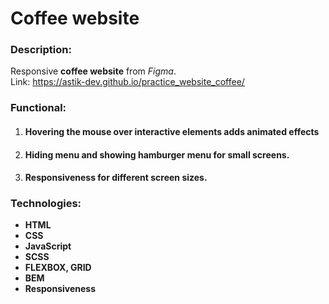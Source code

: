 # Coffee website
### **Description:**
Responsive **coffee website** from *Figma*.  
Link: https://astik-dev.github.io/practice_website_coffee/

### **Functional:**
1. #### Hovering the mouse over interactive elements adds animated effects
1. #### Hiding menu and showing hamburger menu for small screens.
1. #### Responsiveness for different screen sizes.

### **Technologies:**
- **HTML**
- **CSS**
- **JavaScript**
- **SCSS**
- **FLEXBOX, GRID**
- **BEM**
- **Responsiveness**